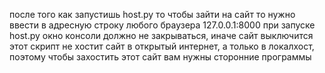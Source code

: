после того как запустишь host.py то чтобы зайти на сайт то нужно ввести в адресную строку любого браузера 127.0.0.1:8000
при запуске host.py окно консоли должно не закрываться, иначе сайт выключится 
этот скрипт не хостит сайт в открытый интернет, а только в локалхост, поэтому чтобы захостить этот сайт вам нужны сторонние программы
